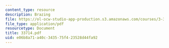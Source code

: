 ```yaml
---
content_type: resource
description: Brazing
file: https://ol-ocw-studio-app-production.s3.amazonaws.com/courses/3-37-welding-and-joining-processes-fall-2002/e06b8a71a40c343575f423528d44fa92_33714.pdf
file_type: application/pdf
resourcetype: Document
title: 33714.pdf
uid: e06b8a71-a40c-3435-75f4-23528d44fa92
---
```

